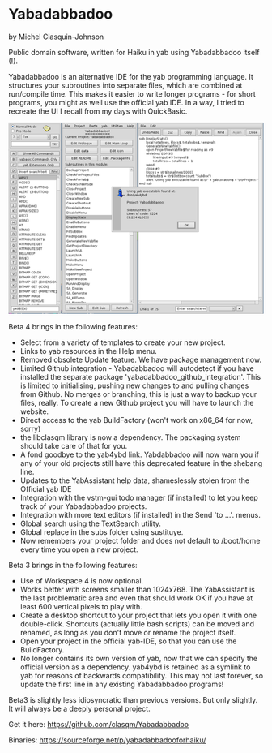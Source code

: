 # Yabadabbadoo

by Michel Clasquin-Johnson

Public domain software, written for Haiku in yab using Yabadabbadoo itself (!).

Yabadabbadoo is an alternative IDE for the yab programming language. It structures your subroutines into separate files, which are combined at run/compile time. This makes it easier to write longer programs - for short programs, you might as well use the official yab IDE. In a way, I tried to recreate the UI I recall from my days with QuickBasic.

![Yabadabbadoo](yabadabbadoo.png)

Beta 4 brings in the following features:

+ Select from a variety of templates to create your new project.
+ Links to yab resources in the Help menu.
+ Removed obsolete Update feature. We have package management now.
+ Limited Github integration - Yabadabbadoo will autodetect if you have installed the separate package 'yabadabbadoo_github_integration'. This is limited to initialising, pushing new changes to and pulling changes from Github. No merges or branching, this is just a way to backup your files, really. To create a new Github project you will have to launch the website.
+ Direct access to the yab BuildFactory (won't work on x86_64 for now, sorry)
+ the libclasqm library is now a dependency. The packaging system should take care of that for you.
+ A fond goodbye to the yab4ybd link. Yabdabbadoo will now warn you if any of your old projects still have this deprecated feature in the shebang line.
+ Updates to the YabAssistant help data, shameslessly stolen from the Official yab IDE
+ Integration with the vstm-gui todo manager (if installed) to let you keep track of your Yabadabbadoo projects.
+ Integration with more text editors (if installed) in the Send 'to ...'. menus.
+ Global search using the TextSearch utility.
+ Global replace in the subs folder using sustituye.
+ Now remembers your project folder and does not default to /boot/home every time you open a new project.

Beta 3 brings in the following features:

+ Use of Workspace 4 is now optional.
+ Works better with screens smaller than 1024x768. The YabAssistant is the last problematic area and even that should work OK if you have at least 600 vertical pixels to play with.
+ Create a desktop shortcut to your project that lets you open it with one double-click. Shortcuts (actually little bash scripts) can be moved and renamed, as long as you don't move or rename the project itself.
+ Open your project in the official yab-IDE, so that you can use the BuildFactory.
+ No longer contains its own version of yab, now that we can specify the official version as a dependency. yab4ybd is retained as a symlink to yab for reasons of backwards compatibility. This may not last forever, so update the first line in any existing Yabadabbadoo programs!

Beta3 is slightly less idiosyncratic than previous versions. But only slightly. It will always be a deeply personal project.

Get it here: https://github.com/clasqm/Yabadabbadoo

Binaries: https://sourceforge.net/p/yabadabbadooforhaiku/

